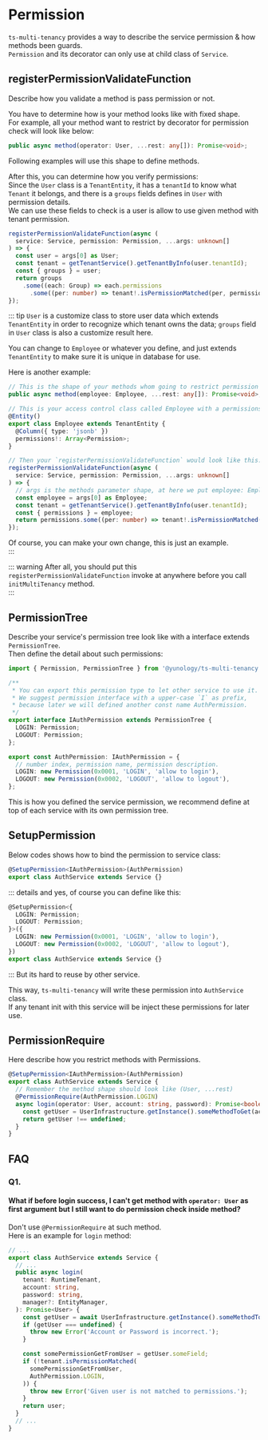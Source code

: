 # Permission
`ts-multi-tenancy` provides a way to describe the service permission & how methods been guards.  
`Permission` and its decorator can only use at child class of `Service`.  

## registerPermissionValidateFunction
Describe how you validate a method is pass permission or not.  

You have to determine how is your method looks like with fixed shape.  
For example, all your method want to restrict by decorator for permission check will look like below:  
```typescript
public async method(operator: User, ...rest: any[]): Promise<void>;
```
Following examples will use this shape to define methods.  

After this, you can determine how you verify permissions:  
Since the `User` class is a `TenantEntity`, it has a `tenantId` to know what `Tenant` it belongs, and there is a `groups` fields defines in `User` with permission details.  
We can use these fields to check is a user is allow to use given method with tenant permission.  
```typescript
registerPermissionValidateFunction(async (
  service: Service, permission: Permission, ...args: unknown[]
) => {
  const user = args[0] as User;
  const tenant = getTenantService().getTenantByInfo(user.tenantId);
  const { groups } = user;
  return groups
    .some((each: Group) => each.permissions
      .some((per: number) => tenant!.isPermissionMatched(per, permission)));
});
```
::: tip
`User` is a customize class to store user data which extends `TenantEntity` in order to recognize which tenant owns the data; `groups` field in `User` class is also a customize result here.  
  
You can change to `Employee` or whatever you define, and just extends `TenantEntity` to make sure it is unique in database for use.  
  
Here is another example:  
```typescript
// This is the shape of your methods whom going to restrict permission with decorator.
public async method(employee: Employee, ...rest: any[]): Promise<void>;

// This is your access control class called Employee with a permissions fields holds all permissions.  
@Entity()
export class Employee extends TenantEntity {
  @Column({ type: 'jsonb' })
  permissions!: Array<Permission>;
}

// Then your `registerPermissionValidateFunction` would look like this:
registerPermissionValidateFunction(async (
  service: Service, permission: Permission, ...args: unknown[]
) => {
  // args is the methods parameter shape, at here we put employee: Employee as first argument at above.  
  const employee = args[0] as Employee;
  const tenant = getTenantService().getTenantByInfo(user.tenantId);
  const { permissions } = employee;
  return permissions.some((per: number) => tenant!.isPermissionMatched(per, perission));
});
```
Of course, you can make your own change, this is just an example.  
:::

::: warning
After all, you should put this `registerPermissionValidateFunction` invoke at anywhere before you call `initMultiTenancy` method.  
:::

## PermissionTree
Describe your service's permission tree look like with a interface extends `PermissionTree`.  
Then define the detail about such permissions:  
```typescript
import { Permission, PermissionTree } from '@yunology/ts-multi-tenancy';

/**
 * You can export this permission type to let other service to use it.  
 * We suggest permission interface with a upper-case `I` as prefix,  
 * because later we will defined another const name AuthPermission.
 */
export interface IAuthPermission extends PermissionTree {
  LOGIN: Permission;
  LOGOUT: Permission;
};

export const AuthPermission: IAuthPermission = {
  // number index, permission name, permission description.
  LOGIN: new Permission(0x0001, 'LOGIN', 'allow to login'),
  LOGOUT: new Permission(0x0002, 'LOGOUT', 'allow to logout'),
};
```

This is how you defined the service permission, we recommend define at top of each service with its own permission tree.  

## SetupPermission
Below codes shows how to bind the permission to service class:  
```typescript
@SetupPermission<IAuthPermission>(AuthPermission)
export class AuthService extends Service {}
```

::: details and yes, of course you can define like this: 
```typescript
@SetupPermission<{
  LOGIN: Permission;
  LOGOUT: Permission;
}>({
  LOGIN: new Permission(0x0001, 'LOGIN', 'allow to login'),
  LOGOUT: new Permission(0x0002, 'LOGOUT', 'allow to logout'),
})
export class AuthService extends Service {}
```
:::
But its hard to reuse by other service.  

This way, `ts-multi-tenancy` will write these permission into `AuthService` class.  
If any tenant init with this service will be inject these permissions for later use.  

## PermissionRequire
Here describe how you restrict methods with Permissions.  
```typescript
@SetupPermission<IAuthPermission>(AuthPermission)
export class AuthService extends Service {
  // Remember the method shape should look like (User, ...rest)
  @PermissionRequire(AuthPermission.LOGIN)
  async login(operator: User, account: string, password): Promise<boolean> {
    const getUser = UserInfrastructure.getInstance().someMethodToGet(account, password);
    return getUser !== undefined;
  }
}
```

## FAQ
### Q1.
#### What if before login success, I can't get method with `operator: User` as first argument but I still want to do permission check inside method?
Don't use `@PermissionRequire` at such method.  
Here is an example for `login` method:  
```typescript
// ...
export class AuthService extends Service {
  // ...
  public async login(
    tenant: RuntimeTenant,
    account: string,
    password: string,
    manager?: EntityManager,
  ): Promise<User> {
    const getUser = await UserInfrastructure.getInstance().someMethodToGetUser(account, password);
    if (getUser === undefined) {
      throw new Error('Account or Password is incorrect.');
    }

    const somePermissionGetFromUser = getUser.someField;
    if (!tenant.isPermissionMatched(
      somePermissionGetFromUser,
      AuthPermission.LOGIN,
    )) {
      throw new Error('Given user is not matched to permissions.');
    }
    return user;
  }
  // ...
}
```
